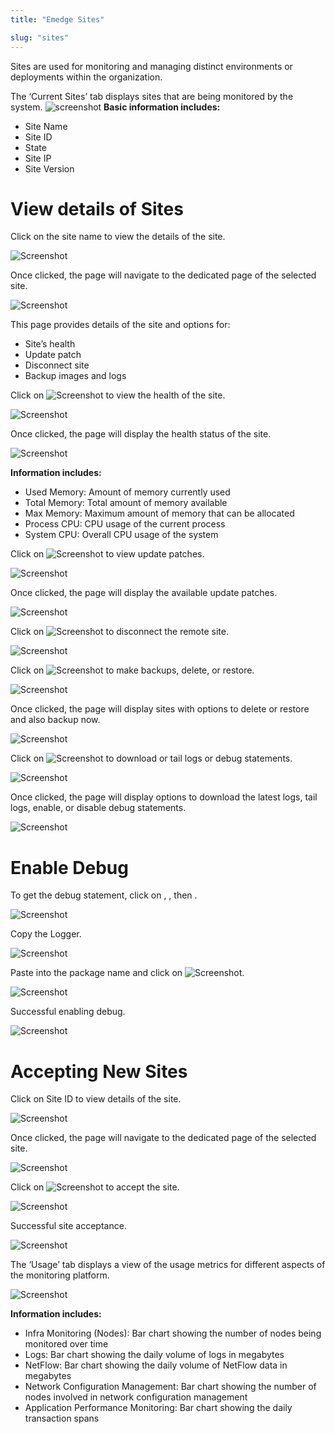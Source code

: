 ```yaml
---
title: "Emedge Sites"

slug: "sites"
---
```


Sites are used for monitoring and managing distinct environments or deployments within the organization.

The ‘Current Sites’ tab displays sites that are being monitored by the system.
![screenshot](/administrative/emedge_sites/images/Sites1.png)
**Basic information includes:**
- Site Name
- Site ID
- State
- Site IP
- Site Version

# View details of Sites

Click on the site name to view the details of the site.

![Screenshot](/administrative/emedge_sites/images/Sites2.png)

Once clicked, the page will navigate to the dedicated page of the selected site.

![Screenshot](/administrative/emedge_sites/images/Sites3.png)

This page provides details of the site and options for:
- Site’s health
- Update patch
- Disconnect site
- Backup images and logs

Click on ![Screenshot](/administrative/emedge_sites/images/health.PNG) to view the health of the site.

![Screenshot](/administrative/emedge_sites/images/Sites4.png)

Once clicked, the page will display the health status of the site.

![Screenshot](/administrative/emedge_sites/images/Sites5.png)

**Information includes:**
- Used Memory: Amount of memory currently used
- Total Memory: Total amount of memory available
- Max Memory: Maximum amount of memory that can be allocated
- Process CPU: CPU usage of the current process
- System CPU: Overall CPU usage of the system

Click on ![Screenshot](/administrative/emedge_sites/images/update.PNG) to view update patches.

![Screenshot](/administrative/emedge_sites/images/Sites6.png)

Once clicked, the page will display the available update patches.

![Screenshot](/administrative/emedge_sites/images/Sites7.png)

Click on ![Screenshot](/administrative/emedge_sites/images/disconnect.PNG) to disconnect the remote site.

![Screenshot](/administrative/emedge_sites/images/Sites8.png)

Click on ![Screenshot](/administrative/emedge_sites/images/backup.PNG) to make backups, delete, or restore.

![Screenshot](/administrative/emedge_sites/images/Sites9.png)

Once clicked, the page will display sites with options to delete or restore and also backup now.

![Screenshot](/administrative/emedge_sites/images/Sites10.png)

Click on ![Screenshot](/administrative/emedge_sites/images/logs.PNG) to download or tail logs or debug statements.

![Screenshot](/administrative/emedge_sites/images/Sites11.png)

Once clicked, the page will display options to download the latest logs, tail logs, enable, or disable debug statements.

![Screenshot](/administrative/emedge_sites/images/Sites12.png)

# Enable Debug

To get the debug statement, click on <Admin>, <Logs>, then <Debug log>.

![Screenshot](/administrative/emedge_sites/images/Sites13.png)

Copy the Logger.

![Screenshot](/administrative/emedge_sites/images/Sites14.png)

Paste into the package name and click on ![Screenshot](/administrative/emedge_sites/images/enable.png).

![Screenshot](/administrative/emedge_sites/images/Sites15.png)

Successful enabling debug.

![Screenshot](/administrative/emedge_sites/images/Sites16.png)

# Accepting New Sites

Click on Site ID to view details of the site.

![Screenshot](/administrative/emedge_sites/images/Sites17.png)

Once clicked, the page will navigate to the dedicated page of the selected site.

![Screenshot](/administrative/emedge_sites/images/Sites18.png)

Click on ![Screenshot](/administrative/emedge_sites/images/accept.png) to accept the site.

![Screenshot](/administrative/emedge_sites/images/Sites19.png)

Successful site acceptance.

![Screenshot](/administrative/emedge_sites/images/Sites20.png)

The ‘Usage’ tab displays a view of the usage metrics for different aspects of the monitoring platform.

![Screenshot](/administrative/emedge_sites/images/Sites21.png)

**Information includes:**
- Infra Monitoring (Nodes): Bar chart showing the number of nodes being monitored over time
- Logs: Bar chart showing the daily volume of logs in megabytes
- NetFlow: Bar chart showing the daily volume of NetFlow data in megabytes
- Network Configuration Management: Bar chart showing the number of nodes involved in network configuration management
- Application Performance Monitoring: Bar chart showing the daily transaction spans
